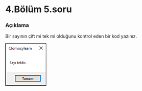 # 4.Bölüm 5.soru

### Açıklama

Bir sayının çift mi tek mi olduğunu kontrol eden bir kod yazınız.

![Bolum 4-Soru 5](Bolum4_5.png)